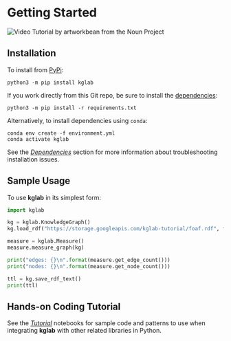 # Getting Started

<img src="../assets/nouns/tutorial.png" alt="Video Tutorial by artworkbean from the Noun Project" />

## Installation

To install from [PyPi](https://pypi.python.org/pypi/kglab):
```
python3 -m pip install kglab
```

If you work directly from this Git repo, be sure to install the 
[dependencies](https://pip.pypa.io/en/stable/reference/pip_install/#requirements-file-format):
```
python3 -m pip install -r requirements.txt
```

Alternatively, to install dependencies using `conda`:
```
conda env create -f environment.yml
conda activate kglab
```

See the [*Dependencies*](../depend/#troubleshooting) section for more
information about troubleshooting installation issues.


## Sample Usage

To use **kglab** in its simplest form:
```python
import kglab

kg = kglab.KnowledgeGraph()
kg.load_rdf("https://storage.googleapis.com/kglab-tutorial/foaf.rdf", format="xml")

measure = kglab.Measure()
measure.measure_graph(kg)

print("edges: {}\n".format(measure.get_edge_count()))
print("nodes: {}\n".format(measure.get_node_count()))

ttl = kg.save_rdf_text()
print(ttl)
```


## Hands-on Coding Tutorial

See the [*Tutorial*](../tutorial/) notebooks for sample code and
patterns to use when integrating **kglab** with other related
libraries in Python.
